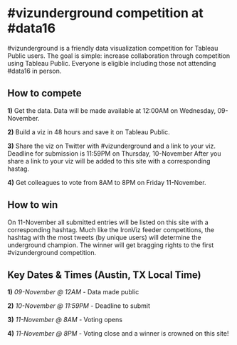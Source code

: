 # \#vizunderground competition at #data16

\#vizunderground is a friendly data visualization competition for Tableau Public users. The goal is simple: increase collaboration through competition using Tableau Public. Everyone is eligible including those not attending \#data16 in person.

## How to compete

__1)__ Get the data. Data will be made available at 12:00AM on Wednesday, 09-November.

__2)__ Build a viz in 48 hours and save it on Tableau Public.

__3)__ Share the viz on Twitter with \#vizunderground and a link to your viz. Deadline for submission is 11:59PM on Thursday, 10-November After you share a link to your viz will be added to this site with a corresponding hastag.

__4)__ Get colleagues to vote from 8AM to 8PM on Friday 11-November.

## How to win
On 11-November all submitted entries will be listed on this site with a corresponding hashtag. Much like the IronViz feeder competitions, the hashtag with the most tweets (by unique users) will determine the underground champion. The winner will get bragging rights to the first \#vizunderground competition.


## Key Dates & Times (Austin, TX Local Time)

__1)__ _09-November @ 12AM -_ Data made public

__2)__ _10-November @ 11:59PM -_ Deadline to submit

__3)__ _11-November @ 8AM -_ Voting opens

__4)__ _11-November @ 8PM -_ Voting close and a winner is crowned on this site!
